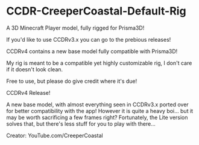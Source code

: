 # CCDR-CreeperCoastal-Default-Rig
A 3D Minecraft Player model, fully rigged for Prisma3D!

If you'd like to use CCDRv3.x you can go to the prebious releases!

CCDRv4 contains a new base model fully compatible with Prisma3D!

My rig is meant to be a compatible yet highly customizable rig, I don't care if it doesn't look clean.

Free to use, but please do give credit where it's due!


CCDRv4 Release!

A new base model, with almost everything seen in CCDRv3.x ported over for better compatibility with the app!
However it is quite a heavy boi... but it may be worth sacrificing a few frames right?
Fortunately, the Lite version solves that, but there's less stuff for you to play with there...

Creator:
YouTube.com/CreeperCoastal
